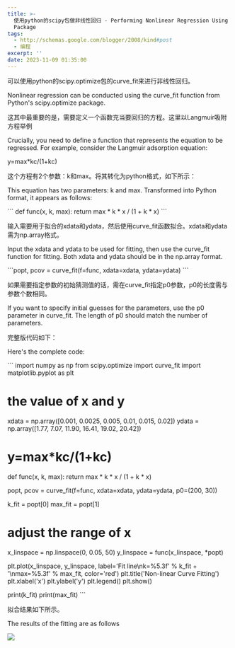 ```yaml
---
title: >-
  使用python的scipy包做非线性回归 - Performing Nonlinear Regression Using Python's Scipy
  Package
tags:
  - http://schemas.google.com/blogger/2008/kind#post
  - 编程
excerpt: ''
date: 2023-11-09 01:35:00
---
```


<!-- more -->
可以使用python的scipy.optimize包的curve\_fit来进行非线性回归。

Nonlinear regression can be conducted using the curve\_fit function from Python's scipy.optimize package.

  

这其中最重要的是，需要定义一个函数充当要回归的方程。这里以Langmuir吸附方程举例

Crucially, you need to define a function that represents the equation to be regressed. For example, consider the Langmuir adsorption equation:

y=max\*kc/(1+kc)

  

这个方程有2个参数：k和max。将其转化为python格式，如下所示：

This equation has two parameters: k and max. Transformed into Python format, it appears as follows:

\`\`\`
def func(x, k, max):
    return max \* k \* x / (1 + k \* x)
\`\`\`

  

输入需要用于拟合的xdata和ydata，然后使用curve\_fit函数拟合。xdata和ydata需为np.array格式。

Input the xdata and ydata to be used for fitting, then use the curve\_fit function for fitting. Both xdata and ydata should be in the np.array format.

\`\`\`popt, pcov = curve\_fit(f=func, xdata=xdata, ydata=ydata)
\`\`\`

  

如果需要指定参数的初始猜测值的话，需在curve\_fit指定p0参数，p0的长度需与参数个数相同。

If you want to specify initial guesses for the parameters, use the p0 parameter in curve\_fit. The length of p0 should match the number of parameters.

  

完整版代码如下：

Here's the complete code:

\`\`\`
import numpy as np
from scipy.optimize import curve\_fit
import matplotlib.pyplot as plt

# the value of x and y
xdata = np.array(\[0.001, 0.0025, 0.005, 0.01, 0.015, 0.02\])
ydata = np.array(\[1.77, 7.07, 11.90, 16.41, 19.02, 20.42\])


# y=max\*kc/(1+kc)
def func(x, k, max):
    return max \* k \* x / (1 + k \* x)


popt, pcov = curve\_fit(f=func, xdata=xdata, ydata=ydata, p0=(200, 30))

k\_fit = popt\[0\]
max\_fit = popt\[1\]

# adjust the range of x
x\_linspace = np.linspace(0, 0.05, 50)
y\_linspace = func(x\_linspace, \*popt)

plt.plot(x\_linspace, y\_linspace, label='Fit line\\nk=%5.3f' % k\_fit + '\\nmax=%5.3f' % max\_fit, color='red')
plt.title('Non-linear Curve Fitting')
plt.xlabel('x')
plt.ylabel('y')
plt.legend()
plt.show()

print(k\_fit)
print(max\_fit)
\`\`\`

  

拟合结果如下所示。

The results of the fitting are as follows

[![](https://blogger.googleusercontent.com/img/b/R29vZ2xl/AVvXsEhYILJhEI1_dKBjaVLNvtGIT5HT2MASD49qQqaibStBfNF-z_BWF3FMkw-OtTDfN26bKdrslSB3h0tn78Og5_3d2j2t72wB76RRlrDWFlcqc9eyaEinaQoAkwdPgCoZiZZto2RWlHbUPX1JRt8p_S1Dtf4WO5aHyRqBKfJqb2_HyNPWMsyOc5qwptJtHMQ/w640-h480/Figure_1.png)](https://blogger.googleusercontent.com/img/b/R29vZ2xl/AVvXsEhYILJhEI1_dKBjaVLNvtGIT5HT2MASD49qQqaibStBfNF-z_BWF3FMkw-OtTDfN26bKdrslSB3h0tn78Og5_3d2j2t72wB76RRlrDWFlcqc9eyaEinaQoAkwdPgCoZiZZto2RWlHbUPX1JRt8p_S1Dtf4WO5aHyRqBKfJqb2_HyNPWMsyOc5qwptJtHMQ/s640/Figure_1.png)